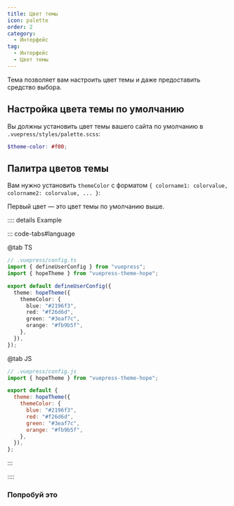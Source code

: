 ```yaml
---
title: Цвет темы
icon: palette
order: 2
category:
  - Интерфейс
tag:
  - Интерфейс
  - Цвет темы
---
```


Тема позволяет вам настроить цвет темы и даже предоставить средство выбора.

<!-- more -->

## Настройка цвета темы по умолчанию

Вы должны установить цвет темы вашего сайта по умолчанию в `.vuepress/styles/palette.scss`:

```scss
$theme-color: #f00;
```

## Палитра цветов темы

Вам нужно установить `themeColor` с форматом `{ colorname1: colorvalue, colorname2: colorvalue, ... }`:

Первый цвет — это цвет темы по умолчанию выше.

:::: details Example

::: code-tabs#language

@tab TS

```ts {7-12}
// .vuepress/config.ts
import { defineUserConfig } from "vuepress";
import { hopeTheme } from "vuepress-theme-hope";

export default defineUserConfig({
  theme: hopeTheme({
    themeColor: {
      blue: "#2196f3",
      red: "#f26d6d",
      green: "#3eaf7c",
      orange: "#fb9b5f",
    },
  }),
});
```

@tab JS

```js {6-11}
// .vuepress/config.js
import { hopeTheme } from "vuepress-theme-hope";

export default {
  theme: hopeTheme({
    themeColor: {
      blue: "#2196f3",
      red: "#f26d6d",
      green: "#3eaf7c",
      orange: "#fb9b5f",
    },
  }),
};
```

:::

::::

### Попробуй это

<ThemeColorPicker :themeColor="themeColor" />

<script setup lang="ts">
import { computed } from "vue";
import { useThemeData } from "@theme-hope/composables/index.js";
import ThemeColorPicker from "@theme-hope/modules/outlook/components/ThemeColorPicker.js";

const themeData = useThemeData();

const themeColor = computed(() => {
  const { themeColor } = themeData.value;

  return themeColor === false ? null : themeColor;
});
</script>
